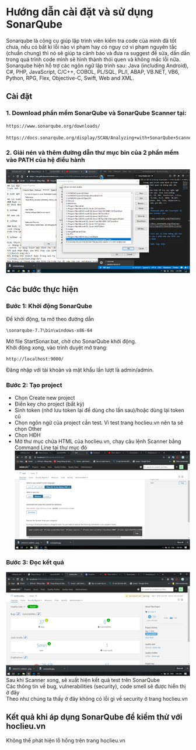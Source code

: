 # Hướng dẫn cài đặt và sử dụng SonarQube
Sonarqube là công cụ giúp lập trình viên kiểm tra code của mình đã tốt chưa, nếu có bất kì lỗi nào vi phạm hay có nguy cơ vi phạm nguyên tắc (chuẩn chung) thì nó sẽ giúp ta cảnh báo và đưa ra suggest để sửa, dần dần trong quá trình code mình sẽ hình thành thói quen và không mắc lỗi nữa.<br> 
Sonarqube hiện hỗ trợ các ngôn ngữ lập trình sau: Java (including Android), C#, PHP, JavaScript, C/C++, COBOL, PL/SQL, PL/I, ABAP, VB.NET, VB6, Python, RPG, Flex, Objective-C, Swift, Web and XML.<br>

## Cài đặt 
### 1. Download phần mềm SonarQube và SonarQube Scanner tại:
```
https://www.sonarqube.org/downloads/

https://docs.sonarqube.org/display/SCAN/Analyzing+with+SonarQube+Scanner
```

### 2. Giải nén và thêm đường dẫn thư mục bin của 2 phần mềm vào PATH của hệ điều hành
![](59523757_450633075506215_5602767073647263744_n.png)<br>
## Các bước thực hiện
### Bước 1: Khởi động SonarQube
Để khởi động, ta mở theo đường dẫn
```
\sonarqube-7.7\bin\windows-x86-64
```
Mở file StartSonar.bat, chờ cho SonarQube khởi động.<br>
Khởi động xong, vào trình duyệt mở trang:
```
http://localhost:9000/
```
Đăng nhập với tài khoản và mật khẩu lần lượt là admin/admin.<br>
### Bước 2: Tạo project
- Chọn Create new project<br>
- Điền key cho project (bất kỳ)<br>
- Sinh token (nhớ lưu token lại để dùng cho lần sau)/hoặc dùng lại token cũ<br>
- Chọn ngôn ngữ của project cần test. Vì test trang hoclieu.vn nên ta sẽ chọn Other<br>
- Chọn HĐH<br>
- Mở thư mục chứa HTML của hoclieu.vn, chạy câu lệnh Scanner bằng Command Line tại thư mục đó<br>
![](CreateProject.png)<br>
### Bước 3: Đọc kết quả
![](Report.png)<br>
Sau khi Scanner xong, sẽ xuất hiện kết quả test trên SonarQube<br>
Các thông tin về bug, vulnerabilities (security), code smell sẽ được hiển thị ở đây<br>
Theo như chúng ta thấy ở đây không có lỗi gì về security ở trang hoclieu.vn<br>
## Kết quả khi áp dụng SonarQube để kiểm thử với hoclieu.vn
Không thể phát hiện lỗ hổng trên trang hoclieu.vn
